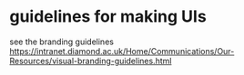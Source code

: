 
# guidelines for making UIs
see the branding guidelines
<https://intranet.diamond.ac.uk/Home/Communications/Our-Resources/visual-branding-guidelines.html>

